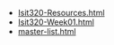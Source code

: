 * [Isit320-Resources.html](Isit320-Resources.html)
* [Isit320-Week01.html](Isit320-Week01.html)
* [master-list.html](master-list.html)